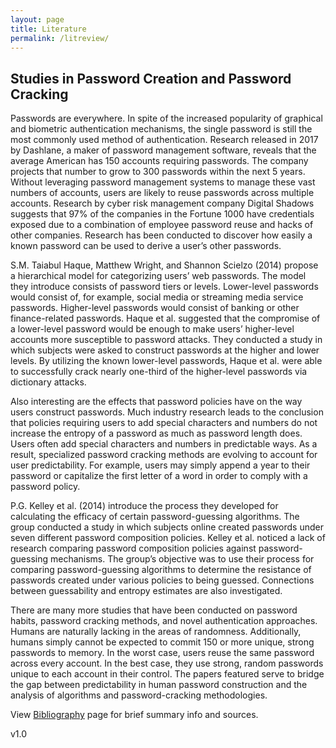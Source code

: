 ```yaml
---
layout: page
title: Literature
permalink: /litreview/
---
```


## Studies in Password Creation and Password Cracking

Passwords are everywhere. In spite of the increased popularity of graphical and biometric authentication mechanisms, the single password is still the most commonly used method of authentication. Research released in 2017 by Dashlane, a maker of password management software, reveals that the average American has 150 accounts requiring passwords. The company projects that number to grow to 300 passwords within the next 5 years. Without leveraging password management systems to manage these vast numbers of accounts, users are likely to reuse passwords across multiple accounts. Research by cyber risk management company Digital Shadows suggests that 97% of the companies in the Fortune 1000 have credentials exposed due to a combination of employee password reuse and hacks of other companies. Research has been conducted to discover how easily a known password can be used to derive a user’s other passwords.

S.M. Taiabul Haque, Matthew Wright, and Shannon Scielzo (2014) propose a hierarchical model for categorizing users’ web passwords. The model they introduce consists of password tiers or levels. Lower-level passwords would consist of, for example, social media or streaming media service passwords. Higher-level passwords would consist of banking or other finance-related passwords. Haque et al. suggested that the compromise of a lower-level password would be enough to make users’ higher-level accounts more susceptible to password attacks. They conducted a study in which subjects were asked to construct passwords at the higher and lower levels. By utilizing the known lower-level passwords,  Haque et al. were able to successfully crack nearly one-third of the higher-level passwords via dictionary attacks.

Also interesting are the effects that password policies have on the way users construct passwords. Much industry research leads to the conclusion that policies requiring users to add special characters and numbers do not increase the entropy of a password as much as password length does. Users often add special characters and numbers in predictable ways. As a result, specialized password cracking methods are evolving to account for user predictability. For example, users may simply append a year to their password or capitalize the first letter of a word in order to comply with a password policy.

P.G. Kelley et al. (2014) introduce the process they developed for calculating the efficacy of certain password-guessing algorithms. The group conducted a study in which subjects online created passwords under seven different password composition policies. Kelley et al. noticed a lack of research comparing password composition policies against password-guessing mechanisms. The group’s objective was to use their process for comparing password-guessing algorithms to determine the resistance of passwords created under various policies to being guessed. Connections between guessability and entropy estimates are also investigated. 

There are many more studies that have been conducted on password habits, password cracking methods, and novel authentication approaches. Humans are naturally lacking in the areas of randomness. Additionally, humans simply cannot be expected to commit 150 or more unique, strong passwords to memory. In the worst case, users reuse the same password across every account. In the best case, they use strong, random passwords unique to each account in their control. The papers featured serve to bridge the gap between predictability in human password construction and the analysis of algorithms and password-cracking methodologies.


View [Bibliography](/biblio/) page for brief summary info and sources.


v1.0
